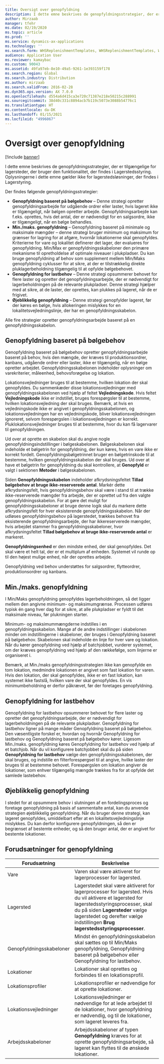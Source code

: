 ```yaml
---
title: Oversigt over genopfyldning
description: I dette emne beskrives de genopfyldningsstrategier, der er tilgængelige for lagersteder, der bruger den funktionalitet, der findes i Lagerstedsstyring.
author: Mirzaab
manager: tfehr
ms.date: 02/19/2020
ms.topic: article
ms.prod: ''
ms.service: dynamics-ax-applications
ms.technology: ''
ms.search.form: WHSReplenishmentTemplates, WHSReplenishmentTemplates, WHSInventFixedLocation, WHSRequestType
audience: Application User
ms.reviewer: kamaybac
ms.custom: 90043
ms.assetid: 49fa97eb-8e10-49a5-9261-1e393159f178
ms.search.region: Global
ms.search.industry: Distribution
ms.author: mirzaab
ms.search.validFrom: 2016-02-28
ms.dyn365.ops.version: AX 7.0.0
ms.openlocfilehash: d554a6d415ca3e720c71387e218e50215c288991
ms.sourcegitcommit: 38d40c331c8894acb7b119c5073e3088b54776c1
ms.translationtype: HT
ms.contentlocale: da-DK
ms.lasthandoff: 01/15/2021
ms.locfileid: "4996067"
---
```

# <a name="replenishment-overview"></a>Oversigt over genopfyldning

[!include [banner](../includes/banner.md)]

I dette emne beskrives de genopfyldningsstrategier, der er tilgængelige for lagersteder, der bruger den funktionalitet, der findes i Lagerstedsstyring. Oplysningerne i dette emne gælder ikke for lagerstedsløsninger, der findes i Lagerstyring.

Der findes følgende genopfyldningsstrategier:

- **Genopfyldning baseret på bølgebehov** – Denne strategi opretter genopfyldningsarbejde for udgående ordrer eller laster, hvis lageret ikke er tilgængeligt, når bølgen opretter arbejde. Genopfyldningsarbejde kan f.eks. oprettes, hvis det antal, der er nødvendigt for en salgsordre, ikke er tilgængeligt, når en bølge behandles.
- **Min./maks. genopfyldning** – Genopfyldning baseret på minimale og maksimale mængder – denne strategi bruger minimum og maksimum for grænser for lagring for at afgøre, hvornår lokationerne skal genopfyldes. Kriterierne for vare og lokalitet definerer det lager, der evalueres for genopfyldning. Min/Max er genopfyldningsskabeloner den primære mekanisme til opretholdelse af optimale niveauer i plukpladser. Du kan bruge genopfyldning af behov som supplement mellem Min/Maks genopfyldning cyklusser for at sikre, at der er tilstrækkelig direkte pluklagerbeholdning tilgængelig til at opfylde bølgebehovet.
- **Genopfyldning for lastbehov** – Denne strategi opsummerer behovet for flere laster og opretter det genopfyldningsarbejde, der er nødvendigt for lagerbeholdningen på de relevante plukpladser. Denne strategi hjælper med at sikre, at de laster, der oprettes, kan plukkes på lageret, når de er frigivet.
- **Øjeblikkelig genopfyldning** – Denne strategi genopfylder lageret, før der køres en bølge, hvis allokeringen mislykkes for en lokalitetsvejledningslinje, der har en genopfyldningsskabelon. 

Alle fire strategier opretter genopfyldningsarbejde baseret på en genopfyldningsskabelon.

## <a name="wave-demand-replenishment"></a>Genopfyldning baseret på bølgebehov
Genopfyldning baseret på bølgebehov opretter genopfyldningsarbejde baseret på behov, hvis den mængde, der kræves til produktionsordrer, kanbans, udgående ordrer eller laster, ikke er tilgængelig, når en bølge opretter arbejdet. Genopfyldningsskabelonen indeholder oplysninger om varekriterier, måleenhed, behovsforøgelse og lokation. 

Lokationsvejledninger bruges til at bestemme, hvilken lokation der skal genopfyldes. Du sammenkæder disse lokationsvejledninger med genopfyldningsskabelonen ved hjælp af feltet **Vejledningskode**. Hvis feltet **Vejledningskode** ikke er indstillet, bruges forespørgsler til at bestemme, hvilken lokationsvejledning der skal bruges. Bemærk, at hvis en vejledningskode ikke er angivet i genopfyldningsskabelonen, og lokationsvejledningen har en vejledningskode, bliver lokationsvejledningen ignoreret, selvom forespørgslen i lokationsvejledningen er korrekt. Pluklokationsvejledninger bruges til at bestemme, hvor du kan få lagervarer til genopfyldningen. 

Ud over at oprette en skabelon skal du angive nogle genopfyldningsindstillinger i bølgeskabelonen. Bølgeskabelonen skal indeholde et bølgetrin for genopfyldning, der kun køres, hvis en vare ikke er korrekt fordelt. Genopfyldningsbølgetrinnet bruger en bølgetrinskode til at bestemme, hvilken genopfyldningsskabelon der skal bruges. Ud over at have et bølgetrin for genopfyldning du skal kontrollere, at **Genopfyld** er valgt i sektionen **Metoder** i bølgeskabelonen. 

Siden **Genopfyldningsskabelon** indeholder afkrydsningsfeltet **Tillad bølgebehov at bruge ikke-reserverede antal**. Markér dette afkrydsningsfelt, hvis genopfyldningsbehov skal være i stand til at trække ikke-reserverede mængder fra arbejde, der er oprettet ud fra den valgte genopfyldningsskabelon. For at gøre det muligt for genopfyldningsskabeloner at bruge denne logik skal du markere dette afkrydsningsfelt for hver eksisterende genopfyldningsskabelon. Når der udløses genopfyldningsbehov på lagerstedet, trækkes behovet fra eksisterende genopfyldningsarbejde, der har ikkereserverede mængder, hvis arbejdet stammer fra genopfyldningsskabeloner, hvor afkrydsningsfeltet **Tillad bølgebehov at bruge ikke-reserverede antal** er markeret.

**Genopfyldningsenhed** er den mindste enhed, der skal genopfyldes. Det skal være et helt tal, der er et multiplum af enheden. Systemet vil runde op til den højest mulige enhed, når der oprettes arbejde.

Genopfyldning ved behov understøttes for salgsordrer, flytteordrer, produktionsordrer og kanbans. 

## <a name="minmax-replenishment"></a>Min./maks. genopfyldning
I Min/Maks genopfyldning genopfyldes lagerbeholdningen, så det ligger mellem den angivne minimum- og maksimumgrænse. Processen udføres typisk én gang hver dag for at sikre, at alle plukpladser er fyldt til det maksimale niveau, før plukningen starter. 

Minimum- og maksimummængderne indstilles i en genopfyldningsskabelon. Mange af de andre indstillinger i skabelonen minder om indstillingerne i skabeloner, der bruges i Genopfyldning baseret på bølgebehov. Skabelonen skal indeholde én linje for hver vare og lokation. Når du kører genopfyldning ved hjælp af batchjobbet, vurderer systemet, om der kræves genopfyldning ved hjælp af den rækkefølge, som linjerne er organiseret i. 

Bemærk, at Min./maks genopfyldningsstrategien ikke kan genopfylde en tom lokation, medmindre lokationen er angivet som fast lokation for varen. Hvis den lokation, der skal genopfyldes, ikke er en fast lokation, kan systemet ikke fastslå, hvilken vare der skal genopfyldes. En vis minimumbeholdning er derfor påkrævet, før der foretages genopfyldning.

## <a name="load-demand-replenishment"></a>Genopfyldning for lastbehov
Genopfyldning for lastbehov opsummerer behovet for flere laster og opretter det genopfyldningsarbejde, der er nødvendigt for lagerbeholdningen på de relevante plukpladser. Genopfyldning for lastbehov ligner på mange måder Genopfyldning baseret på bølgebehov. Den væsentligste forskel er, hvordan og hvornår Genopfyldning for lastbehov og Genopfyldning baseret på bølgebehov kører. Ligesom Min./maks. genopfyldning køres Genopfyldning for lastbehov ved hjælp af et batchjob. Når du vil konfigurere batchjobbet skal du på siden **Genopfyldning for lastbehov** vælge den genopfyldningsskabelonen, der skal bruges, og indstille en filterforespørgsel til at angive, hvilke laster der bruges til at bestemme behovet. Forespørgslen om lokation angiver de lokationer, som enhver tilgængelig mængde trækkes fra for at opfylde det samlede lastebehov.

## <a name="immediate-replenishment"></a>Øjeblikkelig genopfyldning
I stedet for at opsummere behov i slutningen af en fordelingsproces og foretage genopfyldning på basis af sammentalte antal, kan du anvende strategien øjeblikkelig genopfyldning. Når du bruger denne strategi, kan lageret genopfyldes, umiddelbart efter at en lokalitetsvejledningslinje mislykkes. Du kan derfor konfigurere genopfyldningen, så den er begrænset af bestemte enheder, og så den bruger antal, der er angivet for bestemte lokationer.

## <a name="replenishment-prerequisites"></a>Forudsætninger for genopfyldning

|      Forudsætning       |                                                                                                                                Beskrivelse                                                                                                                                 |
|-------------------------|----------------------------------------------------------------------------------------------------------------------------------------------------------------------------------------------------------------------------------------------------------------------------|
|          Vare           |                                                                                                        Varen skal være aktiveret for lagerprocesser for lagersted.                                                                                                        |
|        Lagersted        | Lagerstedet skal være aktiveret for lagerprocesser for lagersted. Hvis du vil aktivere et lagersted for lagerstedsstyringsprocesser, skal du på siden <strong>Lagersteder</strong> vælge lagerstedet og derefter vælge indstillingen <strong>Brug lagerstedsstyringsprocesser</strong>. |
| Genopfyldningsskabeloner |                                                                   Mindst én genopfyldningsskabelon skal sættes op til Min/Maks genopfyldning, Genopfyldning baseret på bølgebehov eller Genopfyldning for lastbehov.                                                                   |
|        Lokationer        |                                                                                                       Lokationer skal oprettes og forbindes til en lokationsprofil.                                                                                                       |
|    Lokationsprofiler    |                                                                                                        Lokationsprofiler er nødvendige for at oprette lokationer.                                                                                                        |
|   Lokationsvejledninger   |                                                       Lokationsvejledninger er nødvendige for at lede arbejdet til de lokationer, hvor genopfyldning er nødvendig, og til de lokationer, som lageret leveres fra.                                                        |
|     Arbejdsskabeloner      |                                                   Arbejdsskabeloner af typen <strong>Genopfyldning</strong> kræves for at oprette genopfyldningsarbejde, så lageret kan flyttes til de ønskede lokationer.                                                    |

